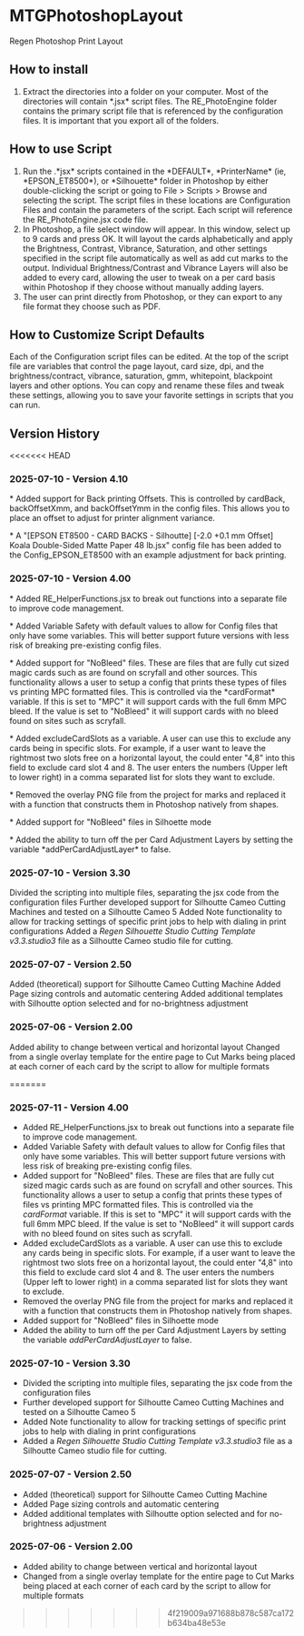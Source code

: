 # MTGPhotoshopLayout

Regen Photoshop Print Layout

## How to install

1. Extract the directories into a folder on your computer.  Most of the directories will contain \*.jsx\* script files.  The RE\_PhotoEngine folder contains the primary script file that is referenced by the configuration files.  It is important that you export all of the folders.

## How to use Script

1. Run the .\*jsx\* scripts contained in the \*DEFAULT\*, \*PrinterName\* (ie, \*EPSON\_ET8500\*), or \*Silhouette\* folder in Photoshop by either double-clicking the script or going to File > Scripts > Browse and selecting the script.  The script files in these locations are Configuration Files and contain the parameters of the script.  Each script will reference the RE\_PhotoEngine.jsx code file.
2. In Photoshop, a file select window will appear.  In this window, select up to 9 cards and press OK.  It will layout the cards alphabetically and apply the Brightness, Contrast, Vibrance, Saturation, and other settings specified in the script file automatically as well as add cut marks to the output.  Individual Brightness/Contrast and Vibrance Layers will also be added to every card, allowing the user to tweak on a per card basis within Photoshop if they choose without manually adding layers.
3. The user can print directly from Photoshop, or they can export to any file format they choose such as PDF.

## How to Customize Script Defaults

Each of the Configuration script files can be edited.  At the top of the script file are variables that control the page layout, card size, dpi, and the brightness/contract, vibrance, saturation, gmm, whitepoint, blackpoint layers and other options.  You can copy and rename these files and tweak these settings, allowing you to save your favorite settings in scripts that you can run.



## Version History

<<<<<<< HEAD
### 2025-07-10 - Version 4.10

\* Added support for Back printing Offsets. This is controlled by cardBack, backOffsetXmm, and backOffsetYmm in the config files.  This allows you to place an offset to adjust for printer alignment variance.

\* A "\[EPSON ET8500 - CARD BACKS - Silhoutte] \[-2.0 +0.1 mm Offset] Koala Double-Sided Matte Paper 48 lb.jsx" config file has been added to the Config\_EPSON\_ET8500 with an example adjustment for back printing.



### 2025-07-10 - Version 4.00

\* Added RE\_HelperFunctions.jsx to break out functions into a separate file to improve code management.

\* Added Variable Safety with default values to allow for Config files that only have some variables.  This will better support future versions with less risk of breaking pre-existing config files.

\* Added support for "NoBleed" files.  These are files that are fully cut sized magic cards such as are found on scryfall and other sources.  This functionality allows a user to setup a config that prints these types of files vs printing MPC formatted files.  This is controlled via the \*cardFormat\* variable. If this is set to "MPC" it will support cards with the full 6mm MPC bleed. If the value is set to "NoBleed" it will support cards with no bleed found on sites such as scryfall.

\* Added excludeCardSlots as a variable.  A user can use this to exclude any cards being in specific slots.  For example, if a user want to leave the rightmost two slots free on a horizontal layout, the could enter "4,8" into this field to exclude card slot 4 and 8.  The user enters the numbers (Upper left to lower right) in a comma separated list for slots they want to exclude.

\* Removed the overlay PNG file from the project for marks and replaced it with a function that constructs them in Photoshop natively from shapes.

\* Added support for "NoBleed" files in Silhoette mode

\* Added the ability to turn off the per Card Adjustment Layers by setting the variable \*addPerCardAdjustLayer\* to false.

### 2025-07-10 - Version 3.30

Divided the scripting into multiple files, separating the jsx code from the configuration files
Further developed support for Silhoutte Cameo Cutting Machines and tested on a Silhoutte Cameo 5
Added Note functionality to allow for tracking settings of specific print jobs to help with dialing in print configurations
Added a *Regen Silhouette Studio Cutting Template v3.3.studio3* file as a Silhoutte Cameo studio file for cutting.

### 2025-07-07 - Version 2.50

Added (theoretical) support for Silhoutte Cameo Cutting Machine
Added Page sizing controls and automatic centering
Added additional templates with Silhoutte option selected and for no-brightness adjustment

### 2025-07-06 - Version 2.00

Added ability to change between vertical and horizontal layout
Changed from a single overlay template for the entire page to Cut Marks being placed at each corner of each card by the script to allow for multiple formats

=======
### 2025-07-11 - Version 4.00
* Added RE_HelperFunctions.jsx to break out functions into a separate file to improve code management.
* Added Variable Safety with default values to allow for Config files that only have some variables.  This will better support future versions with less risk of breaking pre-existing config files.
* Added support for "NoBleed" files.  These are files that are fully cut sized magic cards such as are found on scryfall and other sources.  This functionality allows a user to setup a config that prints these types of files vs printing MPC formatted files.  This is controlled via the *cardFormat* variable. If this is set to "MPC" it will support cards with the full 6mm MPC bleed. If the value is set to "NoBleed" it will support cards with no bleed found on sites such as scryfall.
* Added excludeCardSlots as a variable.  A user can use this to exclude any cards being in specific slots.  For example, if a user want to leave the rightmost two slots free on a horizontal layout, the could enter "4,8" into this field to exclude card slot 4 and 8.  The user enters the numbers (Upper left to lower right) in a comma separated list for slots they want to exclude.
* Removed the overlay PNG file from the project for marks and replaced it with a function that constructs them in Photoshop natively from shapes.
* Added support for "NoBleed" files in Silhoette mode
* Added the ability to turn off the per Card Adjustment Layers by setting the variable *addPerCardAdjustLayer* to false.

### 2025-07-10 - Version 3.30
* Divided the scripting into multiple files, separating the jsx code from the configuration files
* Further developed support for Silhoutte Cameo Cutting Machines and tested on a Silhoutte Cameo 5
* Added Note functionality to allow for tracking settings of specific print jobs to help with dialing in print configurations
* Added a *Regen Silhouette Studio Cutting Template v3.3.studio3* file as a Silhoutte Cameo studio file for cutting.

### 2025-07-07 - Version 2.50
* Added (theoretical) support for Silhoutte Cameo Cutting Machine
* Added Page sizing controls and automatic centering
* Added additional templates with Silhoutte option selected and for no-brightness adjustment

### 2025-07-06 - Version 2.00
* Added ability to change between vertical and horizontal layout
* Changed from a single overlay template for the entire page to Cut Marks being placed at each corner of each card by the script to allow for multiple formats
>>>>>>> 4f219009a971688b878c587ca172b634ba48e53e
